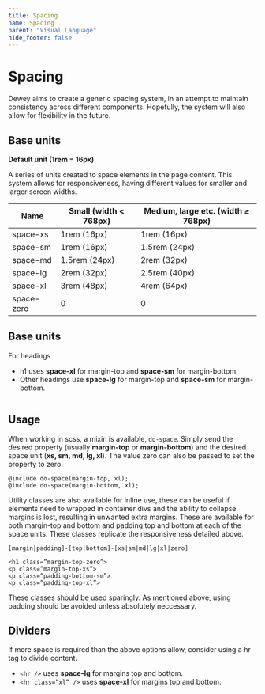 ```yaml
---
title: Spacing
name: Spacing
parent: "Visual Language"
hide_footer: false
---
```

<h1 class="margin-top-zero">Spacing</h1>
<p class="lead">Dewey aims to create a generic spacing system, in an attempt to maintain consistency across different components. Hopefully, the system will also allow for flexibility in the future.</p>
<h2>Base units</h2>
<p><strong>Default unit (1rem = 16px)</strong></p>
<p>A series of units created to space elements in the page content. This system allows for responsiveness, having different values for smaller and larger screen widths.</p>
<table class="table table-striped">
  <thead>
    <tr>
      <th>Name</th>
      <th>Small (width &lt; 768px)</th>
      <th>Medium, large etc. (width ≥ 768px)</th>
    </tr>
  </thead>
  <tbody>
    <tr>
      <td>space-xs</td>
      <td>1rem (16px)</td>
      <td>1rem (16px)</td>
    </tr>
    <tr>
      <td>space-sm</td>
      <td>1rem (16px)</td>
      <td>1.5rem (24px)</td>
    </tr>
	<tr>
      <td>space-md</td>
      <td>1.5rem (24px)</td>
      <td>2rem (32px)</td>
    </tr>
	<tr>
      <td>space-lg</td>
      <td>2rem (32px)</td>
      <td>2.5rem (40px)</td>
    </tr>
	<tr>
      <td>space-xl</td>
      <td>3rem (48px)</td>
      <td>4rem (64px)</td>
    </tr>
	<tr>
      <td>space-zero</td>
      <td>0</td>
      <td>0</td>
    </tr>
  </tbody>
</table>
<h2>Base units</h2>
<p>For headings</p>
<ul>
	<li>h1 uses <strong>space-xl</strong> for margin-top and <strong>space-sm</strong> for margin-bottom. </li>
	<li>Other headings use <strong>space-lg</strong> for margin-top and <strong>space-sm</strong> for margin-bottom.</li>
</ul>
<figure>
    <img src="../../images/spacing-example.png" alt="" class="limit-width" />
</figure>
<h2>Usage</h2>
<p>When working in scss, a mixin is available, <code>do-space</code>. Simply send the desired property (usually <strong class="nowrap">margin-top</strong> or <strong>margin-bottom</strong>) and the desired space unit (<strong>xs, sm, md, lg, xl</strong>). The value zero can also be passed to set the property to zero.</p>
<div class="highlight">
<pre class="chroma">
<code class="language-scss">@include do-space(margin-top, xl);    
@include do-space(margin-bottom, xl);</code>
</pre>
</div>
<p>Utility classes are also available for inline use, these can be useful if elements need to wrapped in container divs and the ability to collapse margins is lost, resulting in unwanted extra margins. These are available for both margin-top and bottom and padding top and bottom at each of the space units. These classes replicate the responsiveness detailed above.</p>
<code>[margin|padding]-[top|bottom]-[xs|sm|md|lg|xl|zero]</code>
<div class="highlight">
<pre class="chroma">
<code class="language-html">&lt;h1 class=&rdquo;margin-top-zero&rdquo;&gt;
&lt;p class=&rdquo;margin-top-xs&rdquo;&gt;
&lt;p class=&rdquo;padding-bottom-sm&rdquo;&gt;
&lt;p class=&rdquo;padding-top-xl&rdquo;&gt;</code>
</pre>
</div>
<p>These classes should be used sparingly. As mentioned above, using padding should be avoided unless absolutely neccessary.</p>
<h2>Dividers</h2>
<p>If more space is required than the above options allow, consider using a hr tag to divide content.</p>
<ul>
	<li><code>&lt;hr /&gt;</code> uses <strong>space-lg</strong> for margins top and bottom.</li>
	<li><code>&lt;hr class=&rdquo;xl&rdquo; /&gt;</code> uses <strong>space-xl</strong> for margins top and bottom.</li>
</ul>